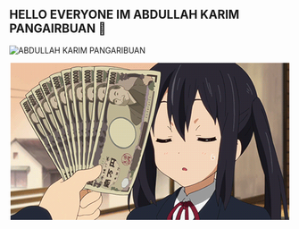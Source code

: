 ## HELLO EVERYONE IM ABDULLAH KARIM PANGAIRBUAN 👋

![ABDULLAH KARIM PANGARIBUAN](img/github-header-image.png)

<p align="center">
  <img src="pin.gif" alt="Animasi sapaan oleh Abdullah Karim Pangaribuan">
</p>
<!--
**KarimPangaribuan/KarimPangaribuan** is a ✨ _special_ ✨ repository because its `README.md` (this file) appears on your GitHub profile.

Here are some ideas to get you started:

- 🔭 I’m currently working on ...
- 🌱 I’m currently learning ...
- 👯 I’m looking to collaborate on ...
- 🤔 I’m looking for help with ...
- 💬 Ask me about ...
- 📫 How to reach me: ...
- 😄 Pronouns: ...
- ⚡ Fun fact: ...
-->



